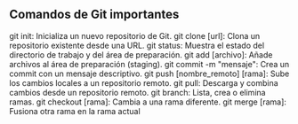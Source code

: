 ## Comandos de Git importantes
git init: Inicializa un nuevo repositorio de Git.
git clone [url]: Clona un repositorio existente desde una URL.
git status: Muestra el estado del directorio de trabajo y del área de preparación.
git add [archivo]: Añade archivos al área de preparación (staging).
git commit -m "mensaje": Crea un commit con un mensaje descriptivo.
git push [nombre_remoto] [rama]: Sube los cambios locales a un repositorio remoto.
git pull: Descarga y combina cambios desde un repositorio remoto.
git branch: Lista, crea o elimina ramas.
git checkout [rama]: Cambia a una rama diferente.
git merge [rama]: Fusiona otra rama en la rama actual
